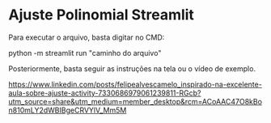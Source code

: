 # Ajuste Polinomial Streamlit

Para executar o arquivo, basta digitar no CMD:

python -m streamlit run "caminho do arquivo"

Posteriormente, basta seguir as instruções na tela ou o vídeo de exemplo.

https://www.linkedin.com/posts/felipealvescamelo_inspirado-na-excelente-aula-sobre-ajuste-activity-7330686979061239811-RGcb?utm_source=share&utm_medium=member_desktop&rcm=ACoAAC47O8kBon810mLY2dWBIBgeCRVYlV_Mm5M
